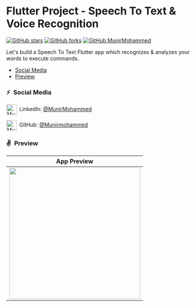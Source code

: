 # Flutter Project - Speech To Text & Voice Recognition
    
[![GitHub stars](https://img.shields.io/github/stars/JohannesMilke/speech_to_text_example.svg?style=social&label=Star)](https://github.com/JohannesMilke/speech_to_text_example)
[![GitHub forks](https://img.shields.io/github/forks/JohannesMilke/speech_to_text_example.svg?style=social&label=Fork)](https://github.com/JohannesMilke/speech_to_text_example/fork)
[![GitHub MunirMohammed](https://img.shields.io/github/followers/JohannesMilke?label=follow&style=social)](https://github.com/Munirmohammed)

Let's build a Speech To Text Flutter app which recognizes & analyzes your words to execute commands.

- [Social Media](#social-media)
- [Preview](#preview)

### ⚡&ensp;Social Media

[<img align="center" alt="MunirMohammed | LinkedIn" width="28px" src="https://firebasestorage.googleapis.com/v0/b/web-johannesmilke.appspot.com/o/other%2Fsocial%2Flinkedin.png?alt=media" />](https://linkedin.com/in/JohannesMilke)&ensp;LinkedIn: [@MunirMohammed](https://www.linkedin.com/in/munir-mohammed-26015220b/ "LinkedIn Munir Mohammed")

[<img align="center" alt="MunirMohammed | GitHub" width="28px" src="https://firebasestorage.googleapis.com/v0/b/web-johannesmilke.appspot.com/o/other%2Fsocial%2Fgithub.png?alt=media" />](https://github.com/JohannesMilke)&ensp;GitHub: [@Munirmohammed](https://github.com/Munirmohammed "GitHub Munir Mohammed")


### ✌&ensp;Preview

|                                App Preview                               |  
| :----------------------------------: | 
| <a href="https://github.com/Munirmohammed/Speech_to_text_flutter" target="_blank" align="center"><img align="center" src="preview.gif" width="350"></a> 


